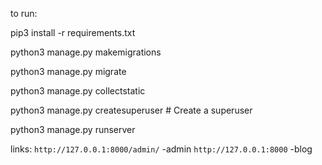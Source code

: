 to run:

   pip3 install -r requirements.txt
   
   python3 manage.py makemigrations
   
   python3 manage.py migrate
   
   python3 manage.py collectstatic
   
   python3 manage.py createsuperuser # Create a superuser
   
   python3 manage.py runserver
   
   
links:
 `http://127.0.0.1:8000/admin/` -admin 
 `http://127.0.0.1:8000` -blog 
